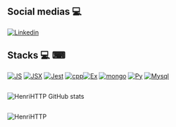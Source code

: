 ## Social medias  💻 
[![Linkedin](https://img.shields.io/badge/LinkedIn-0077B5?style=for-the-badge&logo=linkedin&logoColor=white)](https://www.linkedin.com/in/henrique-s-da-silva-3115b1228/)

## Stacks 💻  ⌨
[![JS](https://img.shields.io/badge/JavaScript-F7DF1E?style=for-the-badge&logo=javascript&logoColor=black)](#) [![JSX]( 	https://img.shields.io/badge/React-20232A?style=for-the-badge&logo=react&logoColor=61DAFB)](#) [![Jest](https://img.shields.io/badge/Jest-323330?style=for-the-badge&logo=Jest&logoColor=white)]() [![cpp](https://img.shields.io/badge/C%2B%2B-00599C?style=for-the-badge&logo=c%2B%2B&logoColor=white)](#)[![Ex]( 	https://img.shields.io/badge/Express.js-404D59?style=for-the-badge)](#) [![mongo](https://img.shields.io/badge/MongoDB-4EA94B?style=for-the-badge&logo=mongodb&logoColor=white)](#) [![Py](https://img.shields.io/badge/Python-14354C?style=for-the-badge&logo=python&logoColor=white)](#)  [![Mysql](https://img.shields.io/badge/MySQL-00000F?style=for-the-badge&logo=mysql&logoColor=white)](#)
##

![HenriHTTP GitHub stats](https://github-readme-stats.vercel.app/api?username=HenriHTTP&show_icons=true&theme=dracula&count_private=true) 
##
![HenriHTTP](https://github-readme-stats.vercel.app/api/top-langs/?username=HenriHTTP&layout=compact&theme=dracula&count_private=true&langs_count=8) 
